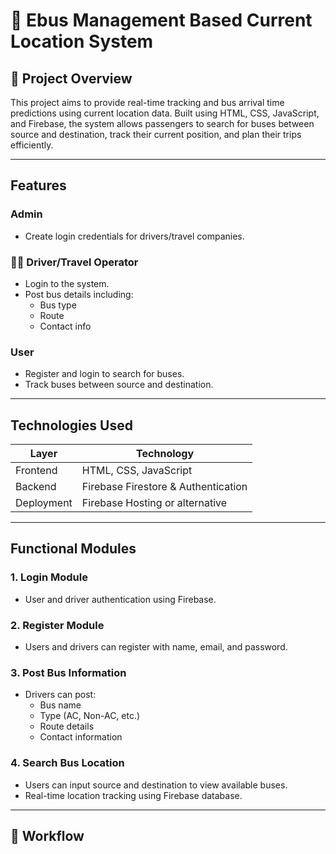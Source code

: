 # 🚌 Ebus Management Based Current Location System

## 📌 Project Overview
This project aims to provide real-time tracking and bus arrival time predictions using current location data. Built using HTML, CSS, JavaScript, and Firebase, the system allows passengers to search for buses between source and destination, track their current position, and plan their trips efficiently.

---

## Features

###  Admin
- Create login credentials for drivers/travel companies.

### 👨‍✈ Driver/Travel Operator
- Login to the system.
- Post bus details including:
  - Bus type
  - Route
  - Contact info

###  User
- Register and login to search for buses.
- Track buses between source and destination.

---

##  Technologies Used

| Layer        | Technology        |
|--------------|-------------------|
| Frontend     | HTML, CSS, JavaScript |
| Backend      | Firebase Firestore & Authentication |
| Deployment   | Firebase Hosting or alternative |

---

##  Functional Modules

### 1. Login Module
- User and driver authentication using Firebase.

### 2. Register Module
- Users and drivers can register with name, email, and password.

### 3. Post Bus Information
- Drivers can post:
  - Bus name
  - Type (AC, Non-AC, etc.)
  - Route details
  - Contact information

### 4. Search Bus Location
- Users can input source and destination to view available buses.
- Real-time location tracking using Firebase database.

---

## 🔄 Workflow

